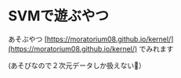 # SVMで遊ぶやつ
あそぶやつ
[https://moratorium08.github.io/kernel/](https://moratorium08.github.io/kernel/)
でみれます

(あそびなので２次元データしか扱えない🙅）



